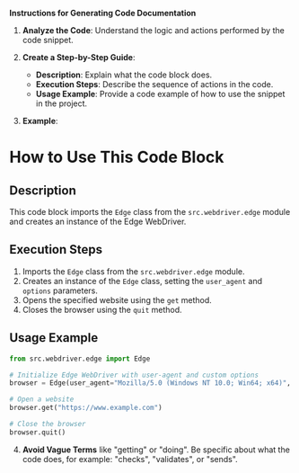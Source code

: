 **Instructions for Generating Code Documentation**

1. **Analyze the Code**: Understand the logic and actions performed by the code snippet.

2. **Create a Step-by-Step Guide**:
    - **Description**: Explain what the code block does.
    - **Execution Steps**: Describe the sequence of actions in the code.
    - **Usage Example**: Provide a code example of how to use the snippet in the project.

3. **Example**:

How to Use This Code Block
=========================================================================================

Description
-------------------------
This code block imports the `Edge` class from the `src.webdriver.edge` module and creates an instance of the Edge WebDriver.

Execution Steps
-------------------------
1. Imports the `Edge` class from the `src.webdriver.edge` module.
2. Creates an instance of the `Edge` class, setting the `user_agent` and `options` parameters.
3. Opens the specified website using the `get` method.
4. Closes the browser using the `quit` method.

Usage Example
-------------------------

```python
from src.webdriver.edge import Edge

# Initialize Edge WebDriver with user-agent and custom options
browser = Edge(user_agent="Mozilla/5.0 (Windows NT 10.0; Win64; x64)", options=["--headless", "--disable-gpu"])

# Open a website
browser.get("https://www.example.com")

# Close the browser
browser.quit()
```

4. **Avoid Vague Terms** like "getting" or "doing". Be specific about what the code does, for example: "checks", "validates", or "sends".